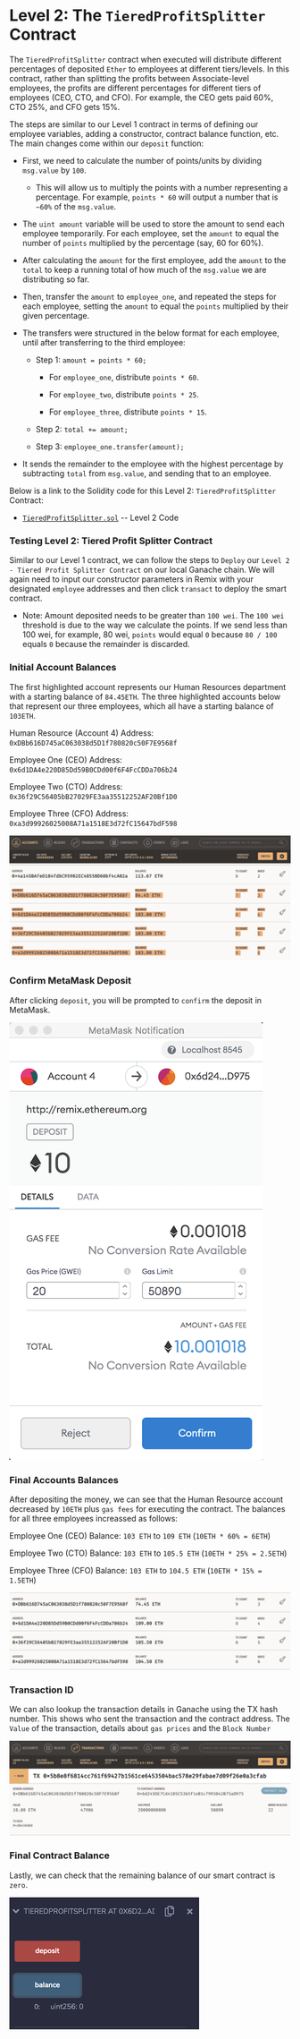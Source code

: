 # Level 2: The `TieredProfitSplitter` Contract

The  `TieredProfitSplitter` contract when executed will distribute different percentages of deposited `Ether` to employees at different tiers/levels. In this contract, rather than splitting the profits between Associate-level employees, the profits are different percentages for different tiers of employees (CEO, CTO, and CFO). For example, the CEO gets paid 60%, CTO 25%, and CFO gets 15%.

The steps are similar to our Level 1 contract in terms of defining our employee variables, adding a constructor, contract balance function, etc. The main changes come within our `deposit` function:


* First, we need to calculate the number of points/units by dividing `msg.value` by `100`.

   * This will allow us to multiply the points with a number representing a percentage. For example, `points * 60` will output a number that is `~60%` of the `msg.value`.

* The `uint amount` variable will be used to store the amount to send each employee temporarily. For each employee, set the `amount` to equal the number of `points` multiplied by the percentage (say, 60 for 60%).

* After calculating the `amount` for the first employee, add the `amount` to the `total` to keep a running total of how much of the `msg.value` we are distributing so far.

* Then, transfer the `amount` to `employee_one`, and repeated the steps for each employee, setting the `amount` to equal the `points` multiplied by their given percentage.

* The transfers were structured in the below format for each employee, until after transferring to the third employee:

  * Step 1: `amount = points * 60;`

    * For `employee_one`, distribute `points * 60`.

    * For `employee_two`, distribute `points * 25`.

    * For `employee_three`, distribute `points * 15`.

  * Step 2: `total += amount;`

  * Step 3: `employee_one.transfer(amount);`

* It sends the remainder to the employee with the highest percentage by subtracting `total` from `msg.value`, and sending that to an employee.

Below is a link to the Solidity code for this Level 2: `TieredProfitSplitter` Contract:

* [`TieredProfitSplitter.sol`](Starter-Code/TieredProfitSplitter.sol) -- Level 2 Code


### Testing Level 2: Tiered Profit Splitter Contract

Similar to our Level 1 contract, we can follow the steps to `Deploy` our `Level 2 - Tiered Profit Splitter Contract` on our local Ganache chain. We will again need to input our constructor parameters in Remix with your designated `employee` addresses and then click `transact` to deploy the smart contract. 

  * Note: Amount deposited needs to be greater than `100 wei`. The `100 wei` threshold is due to the way we calculate the points. If we send less than 100 wei, for example, 80 wei, `points` would equal `0` because `80 / 100` equals `0` because the remainder is discarded.



### Initial Account Balances 
The first highlighted account represents our Human Resources department with a starting balance of `84.45ETH`. The three highlighted accounts below that represent our three employees, which all have a starting balance of `103ETH`.

Human Resource (Account 4) Address: `0xDBb616D745aC063038d5D1f780820c50F7E9568f`

Employee One (CEO) Address: `0x6d1DA4e220D85Dd59B0CDd00f6F4FcCDDa706b24`

Employee Two (CTO) Address: `0x36f29C56405bB27029FE3aa35512252AF20Bf1D0`

Employee Three (CFO) Address: `0xa3d99926025008A71a1518E3d72fC15647bdF598`


![L2 Initial Balance](L2_Screenshots/L2_InitialBalance.png)


### Confirm MetaMask Deposit
After clicking `deposit`, you will be prompted to `confirm` the deposit in MetaMask. 

![L2 Confirm Deposit](L2_Screenshots/L2_Confirm.png)


### Final Accounts Balances 
After depositing the money, we can see that the Human Resource account decreased by `10ETH` plus `gas fees` for executing the contract. The balances for all three employees increassed as follows:

Employee One (CEO) Balance: `103 ETH` to `109 ETH`              (`10ETH * 60% = 6ETH`)

Employee Two (CTO) Balance: `103 ETH` to `105.5 ETH`            (`10ETH * 25% = 2.5ETH`)

Employee Three (CFO) Balance: `103 ETH` to `104.5 ETH`    (`10ETH * 15% = 1.5ETH`)


![L2 Final Balance](L2_Screenshots/L2_FinalBalance.png)


### Transaction ID
We can also lookup the transaction details in Ganache using the TX hash number. This shows who sent the transaction and the contract address. The `Value` of the transaction, details about `gas prices` and the `Block Number` 

![L2 TX_ID](L2_Screenshots/L2_TX_ID.png)

### Final Contract Balance
Lastly, we can check that the remaining balance of our smart contract is `zero`.

![Contract Balance](L2_Screenshots/L2_Contract_Balance.png)


